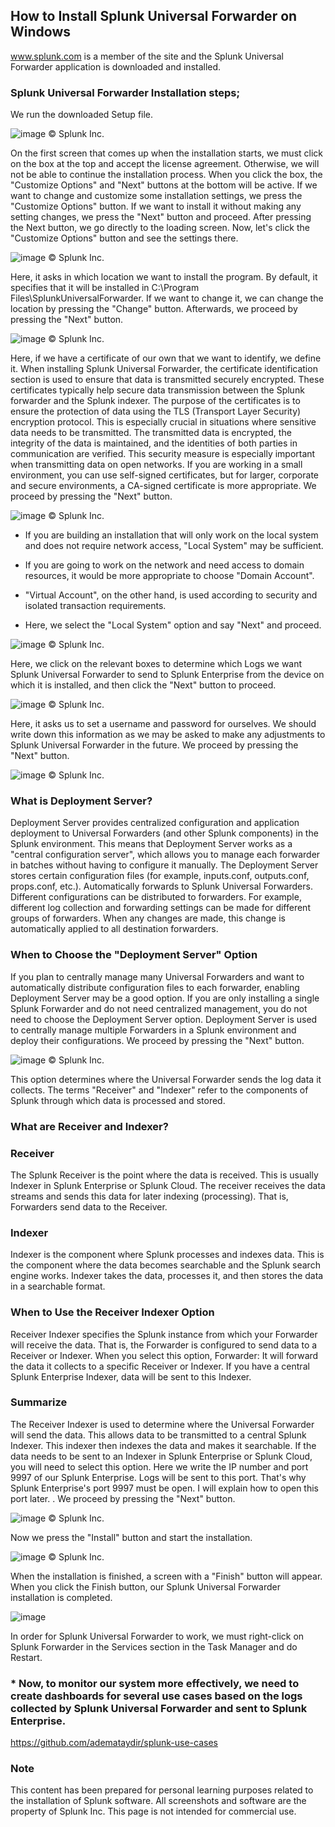 ## How to Install Splunk Universal Forwarder on Windows

www.splunk.com is a member of the site and the Splunk Universal Forwarder application is downloaded and installed.
### Splunk Universal Forwarder Installation steps;
We run the downloaded Setup file.

![image](https://github.com/user-attachments/assets/0a7afcbb-5740-406e-90f5-5c76b560cc42) © Splunk Inc.

On the first screen that comes up when the installation starts,  we must click on the box at the top and accept the license agreement. Otherwise, we will not be able to continue the installation process. When you click the box, the "Customize Options" and "Next" buttons at the bottom will be active. If we want to change and customize some installation settings, we press the "Customize Options" button. If we want to install it without making any setting changes, we press the "Next" button and proceed. After pressing the Next button, we go directly to the loading screen. Now, let's click the "Customize Options" button and see the settings there.

![image](https://github.com/user-attachments/assets/4f086da4-c6a7-45a7-82e9-b07ebaa3c89a) © Splunk Inc.

Here, it asks in which location we want to install the program. By default, it specifies that it will be installed in C:\Program Files\SplunkUniversalForwarder\. If we want to change it, we can change the location by pressing the "Change" button. Afterwards, we proceed by pressing the "Next" button.

![image](https://github.com/user-attachments/assets/60863c81-c7eb-454c-ae6f-0fd7bc5ce020) © Splunk Inc.

Here, if we have a certificate of our own that we want to identify, we define it. When installing Splunk Universal Forwarder, the certificate identification section is used to ensure that data is transmitted securely encrypted. These certificates typically help secure data transmission between the Splunk forwarder and the Splunk indexer. The purpose of the certificates is to ensure the protection of data using the TLS (Transport Layer Security) encryption protocol. This is especially crucial in situations where sensitive data needs to be transmitted. The transmitted data is encrypted, the integrity of the data is maintained, and the identities of both parties in communication are verified. This security measure is especially important when transmitting data on open networks. If you are working in a small environment, you can use self-signed certificates, but for larger, corporate and secure environments, a CA-signed certificate is more appropriate. We proceed by pressing the "Next" button.

![image](https://github.com/user-attachments/assets/58675633-74d1-4551-a1ba-31c076470062) © Splunk Inc.

- If you are building an installation that will only work on the local system and does not require network access, "Local System" may be sufficient.

- If you are going to work on the network and need access to domain resources, it would be more appropriate to choose "Domain Account".

- "Virtual Account", on the other hand, is used according to security and isolated transaction requirements.

- Here, we select the "Local System" option and say "Next" and proceed.

![image](https://github.com/user-attachments/assets/59a9e198-96c5-4221-aded-e1d7368e9f66) © Splunk Inc.

Here, we click on the relevant boxes to determine which Logs we want  Splunk Universal Forwarder to send to Splunk Enterprise from the device on which it is installed, and then click the "Next" button to proceed.

![image](https://github.com/user-attachments/assets/776d07c0-2181-407d-94ab-0c02eec704b9) © Splunk Inc.

Here, it asks us  to set a username and password for ourselves. We should write down this information as we may be asked to make any adjustments to Splunk Universal Forwarder in the future. We proceed by pressing the "Next" button.

![image](https://github.com/user-attachments/assets/cc0f6434-7673-4fb0-a5b2-0baf2d27327e) © Splunk Inc.

### What is Deployment Server?
Deployment Server provides centralized configuration and application deployment to Universal Forwarders (and other Splunk components) in the Splunk environment. This means that Deployment Server works as a "central configuration server", which allows you to manage each forwarder in batches without having to configure it manually. The Deployment Server stores certain configuration files (for example, inputs.conf, outputs.conf, props.conf, etc.). Automatically forwards to Splunk Universal Forwarders. Different configurations can be distributed to forwarders. For example, different log collection and forwarding settings can be made for different groups of forwarders. When any changes are made, this change is automatically applied to all destination forwarders.
### When to Choose the "Deployment Server" Option
If you plan to centrally manage many Universal Forwarders and want to automatically distribute configuration files to each forwarder, enabling Deployment Server may be a good option. If you are only installing a single Splunk Forwarder and do not need centralized management, you do not need to choose the Deployment Server option. Deployment Server is used to centrally manage multiple Forwarders in a Splunk environment and deploy their configurations. We proceed by pressing the "Next" button.

![image](https://github.com/user-attachments/assets/dfeb0f8f-ca77-49e5-8f03-3d82457d2562) © Splunk Inc.

This option determines where the Universal Forwarder sends the log data it collects. The terms "Receiver" and "Indexer" refer to the components of Splunk through which data is processed and stored.
### What are Receiver and Indexer?

### Receiver
The Splunk Receiver is the point where the data is received. This is usually Indexer in Splunk Enterprise or Splunk Cloud. The receiver receives the data streams and sends this data for later indexing (processing). That is, Forwarders send data to the Receiver.

### Indexer
Indexer is the component where Splunk processes and indexes data. This is the component where the data becomes searchable and the Splunk search engine works. Indexer takes the data, processes it, and then stores the data in a searchable format.

### When to Use the Receiver Indexer Option
Receiver Indexer specifies the Splunk instance from which your Forwarder will receive the data. That is, the Forwarder is configured to send data to a Receiver or Indexer.
When you select this option, Forwarder: It will forward the data it collects to a specific Receiver or Indexer. If you have a central Splunk Enterprise Indexer, data will be sent to this Indexer.

### Summarize
The Receiver Indexer is used to determine where the Universal Forwarder will send the data. This allows data to be transmitted to a central Splunk Indexer. This indexer then indexes the data and makes it searchable. If the data needs to be sent to an Indexer in Splunk Enterprise or Splunk Cloud, you will need to select this option. Here we write the IP number and port 9997 of our Splunk Enterprise. Logs will be sent to this port. That's why Splunk Enterprise's port 9997 must be open. I will explain how to open this port later. . We proceed by pressing the "Next" button.

![image](https://github.com/user-attachments/assets/d66d15f1-1f75-41c0-8b08-cc0a7554715f) © Splunk Inc.

Now we press the "Install" button and start the installation. 

![image](https://github.com/user-attachments/assets/05f8ad44-d2d1-448e-b18f-db82ea6c0ff0) © Splunk Inc.

When  the installation is finished, a screen with a "Finish" button will appear. When you click the Finish button, our Splunk Universal Forwarder installation is completed.

![image](https://github.com/user-attachments/assets/7ddc6de7-3ed8-4e76-b637-fe663b2492b5)

In order for Splunk Universal Forwarder to work, we must right-click on Splunk Forwarder in the Services section in the Task Manager and do Restart.

### * Now, to monitor our system more effectively, we need to create dashboards for several use cases based on the logs collected by Splunk Universal Forwarder and sent to Splunk Enterprise.

https://github.com/ademataydir/splunk-use-cases

### Note
This content has been prepared for personal learning purposes related to the installation of Splunk software. All screenshots and software are the property of Splunk Inc. This page is not intended for commercial use.
